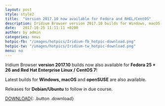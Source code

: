```yaml
---
layout: post
style: style2
title:  "Version 2017.10 now available for Fedora and RHEL/CentOS"
description: Iridium Browser version 2017.10 builds for Windows, macOS openSUSE Leap 42.2/42.3/Tumbleweed, Fedora 25/26 and RHEL/CentOS 7 now available! Releases for Debian/Ubuntu and Fedora to follow.
date:   2017-10-25 11:11:11 +0200
author:	by admin
categories: news
hotpic-fb: "/images/hotpics/Iridium-fb_hotpic-download.png"
hotpic-tw: "/images/hotpics/Iridium-tw_hotpic-download.png"
menu: no
---
```


Iridium Browser **version 2017.10** builds now also available for  **Fedora 25 + 26 and Red Hat Enterprise Linux / CentOS 7**!
<!--break-->
Latest builds for **Windows, macOS** and **openSUSE** are also available.

Releases for **Debian/Ubuntu** to follow in due course.

[DOWNLOAD](/downloads/index.html "download Iridium Browser"){: .button .download}
